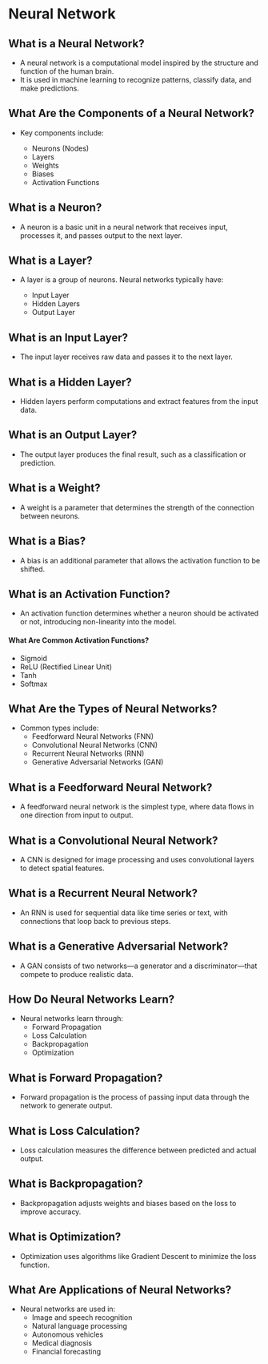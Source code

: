 # Neural Network
## What is a Neural Network?

- A neural network is a computational model inspired by the structure and function of the human brain.
- It is used in machine learning to recognize patterns, classify data, and make predictions.

## What Are the Components of a Neural Network?

  - Key components include:
    
    - Neurons (Nodes)
    - Layers
    - Weights
    - Biases
    - Activation Functions

## What is a Neuron?

- A neuron is a basic unit in a neural network that receives input, processes it, and passes output to the next layer.

## What is a Layer?

- A layer is a group of neurons. Neural networks typically have:

  - Input Layer
  - Hidden Layers
  - Output Layer

## What is an Input Layer?

- The input layer receives raw data and passes it to the next layer.

## What is a Hidden Layer?

- Hidden layers perform computations and extract features from the input data.

## What is an Output Layer?

- The output layer produces the final result, such as a classification or prediction.

## What is a Weight?

- A weight is a parameter that determines the strength of the connection between neurons.

## What is a Bias?

- A bias is an additional parameter that allows the activation function to be shifted.

## What is an Activation Function?

- An activation function determines whether a neuron should be activated or not, introducing non-linearity into the model.

#### What Are Common Activation Functions?

- Sigmoid
- ReLU (Rectified Linear Unit)
- Tanh
- Softmax

## What Are the Types of Neural Networks?

  - Common types include:
    - Feedforward Neural Networks (FNN)
    - Convolutional Neural Networks (CNN)
    - Recurrent Neural Networks (RNN)
    - Generative Adversarial Networks (GAN)

## What is a Feedforward Neural Network?

- A feedforward neural network is the simplest type, where data flows in one direction from input to output.

## What is a Convolutional Neural Network?

- A CNN is designed for image processing and uses convolutional layers to detect spatial features.

## What is a Recurrent Neural Network?

- An RNN is used for sequential data like time series or text, with connections that loop back to previous steps.

## What is a Generative Adversarial Network?

- A GAN consists of two networks—a generator and a discriminator—that compete to produce realistic data.

## How Do Neural Networks Learn?

  - Neural networks learn through:
    - Forward Propagation
    - Loss Calculation
    - Backpropagation
    - Optimization

## What is Forward Propagation?

- Forward propagation is the process of passing input data through the network to generate output.

## What is Loss Calculation?

- Loss calculation measures the difference between predicted and actual output.

## What is Backpropagation?

- Backpropagation adjusts weights and biases based on the loss to improve accuracy.

## What is Optimization?

- Optimization uses algorithms like Gradient Descent to minimize the loss function.
 
## What Are Applications of Neural Networks?

  - Neural networks are used in:
    - Image and speech recognition
    - Natural language processing
    - Autonomous vehicles
    - Medical diagnosis
    - Financial forecasting
